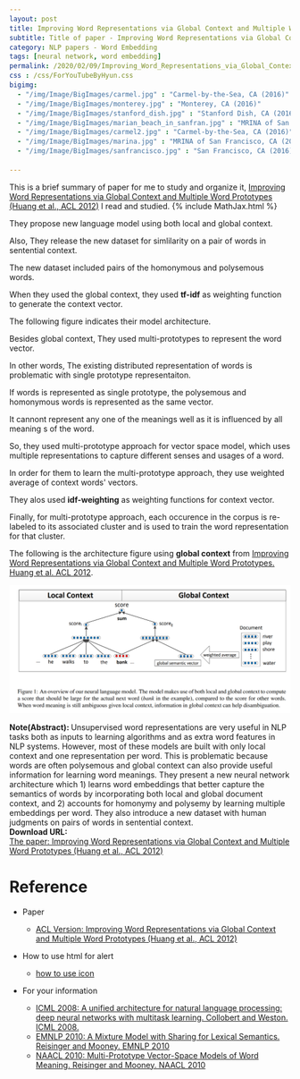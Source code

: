 ```yaml
---
layout: post
title: Improving Word Representations via Global Context and Multiple Word Prototypes
subtitle: Title of paper - Improving Word Representations via Global Context and Multiple Word Prototypes
category: NLP papers - Word Embedding
tags: [neural network, word embedding]
permalink: /2020/02/09/Improving_Word_Representations_via_Global_Context_and_Multiple_Word_Prototypes/
css : /css/ForYouTubeByHyun.css
bigimg: 
  - "/img/Image/BigImages/carmel.jpg" : "Carmel-by-the-Sea, CA (2016)"
  - "/img/Image/BigImages/monterey.jpg" : "Monterey, CA (2016)"
  - "/img/Image/BigImages/stanford_dish.jpg" : "Stanford Dish, CA (2016)"
  - "/img/Image/BigImages/marian_beach_in_sanfran.jpg" : "MRINA of San Francisco, CA (2016)"
  - "/img/Image/BigImages/carmel2.jpg" : "Carmel-by-the-Sea, CA (2016)"
  - "/img/Image/BigImages/marina.jpg" : "MRINA of San Francisco, CA (2016)"
  - "/img/Image/BigImages/sanfrancisco.jpg" : "San Francisco, CA (2016)"
  
---
```


This is a brief summary of paper for me to study and organize it, [Improving Word Representations via Global Context and Multiple Word Prototypes (Huang et al., ACL 2012)](https://www.aclweb.org/anthology/P12-1092/) I read and studied. 
{% include MathJax.html %}

They propose new language model using both local and global context. 

Also, They release the new dataset for simlilarity on a pair of words in sentential context.

The new dataset included pairs of the homonymous and polysemous words. 

When they used the global context, they used **tf-idf** as weighting function to generate the context vector. 

The following figure indicates their model architecture.

Besides global context, They used multi-prototypes to represent the word vector. 

In other words, The existing distributed representation of words is problematic with single prototype representaiton. 

If words is represented as single prototype, the polysemous and homonymous words is represented as the same vector. 

It cannont represent any one of the meanings well as it is influenced by all meaning s of the word. 

So, they used multi-prototype approach for vector space model, which uses multiple representations to capture different senses and usages of a word.

In order for them to learn the multi-prototype approach, they use weighted average of context words' vectors.

They alos used **idf-weighting** as weighting functions for context vector.

Finally, for multi-prototype approach, each occurence in the corpus is re-labeled to its associated cluster and is used to train the word representation for that cluster.

The following is the architecture figure using **global context** from [Improving Word Representations via Global Context and Multiple Word Prototypes. Huang et al. ACL 2012](https://www.aclweb.org/anthology/P12-1092/).

![Huang et al., ACL 2012](/img/Image/NaturalLanguageProcessing/NLPLabs/Paper_Investigation/Word2Vec/2020-02-09-Improving_Word_Representations_via_Global_Context_and_Multiple_Word_Prototypes/multi-prototypes.PNG)

<div class="alert alert-info" role="alert"><i class="fa fa-info-circle"></i> <b>Note(Abstract): </b>
Unsupervised word representations are very useful in NLP tasks both as inputs to learning algorithms and as extra word features in NLP systems. However, most of these models are built with only local context and one representation per word. This is problematic because words are often polysemous and global context can also provide useful information for learning word meanings. They present a new neural network architecture which 1) learns word embeddings that better capture the semantics of words by incorporating both local and global document context, and 2) accounts for homonymy and polysemy by learning multiple embeddings per word. They also introduce a new dataset with human judgments on pairs of words in sentential context.
</div>
    
<div class="alert alert-success" role="alert"><i class="fa fa-paperclip fa-lg"></i> <b>Download URL: </b><br>
  <a href="https://www.aclweb.org/anthology/P12-1092/">The paper: Improving Word Representations via Global Context and Multiple Word Prototypes (Huang et al., ACL 2012)</a>
</div>

# Reference 

- Paper 
  - [ACL Version: Improving Word Representations via Global Context and Multiple Word Prototypes (Huang et al., ACL 2012)](https://www.aclweb.org/anthology/P12-1092/)
  
- How to use html for alert
  - [how to use icon](http://idratherbewriting.com/documentation-theme-jekyll/mydoc_icons.html)
    
- For your information
  - [ICML 2008: A unified architecture for natural language processing: deep neural networks with multitask learning. Collobert and Weston. ICML 2008. ](https://dl.acm.org/doi/10.1145/1390156.1390177)
  - [EMNLP 2010: A Mixture Model with Sharing for Lexical Semantics. Reisinger and Mooney. EMNLP 2010](https://www.aclweb.org/anthology/D10-1114/7)
  - [NAACL 2010: Multi-Prototype Vector-Space Models of Word Meaning.  Reisinger and Mooney. NAACL 2010](https://www.aclweb.org/anthology/N10-1013/)
  






























